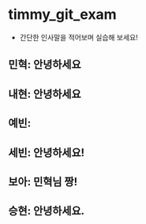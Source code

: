 # timmy_git_exam

- 간단한 인사말을 적어보며 실습해 보세요!


## 민혁: 안녕하세요

## 내현: 안녕하세요

## 예빈:

## 세빈: 안녕하세요!

## 보아: 민혁님 짱!

## 승현: 안녕하세요.
